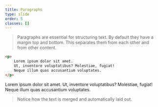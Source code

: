 ```yaml
---
title: Paragraphs
type: slide
order: 5
classes: []
---
```


>Paragraphs are essential for structuring text. By default they have a margin top and bottom. This separates them from each other and from other content.

```html {class=large}
<p>
    Lorem ipsum dolor sit amet.
    Ut, inventore voluptatibus? Molestiae, fugiat!
    Neque illum quas accusantium voluptates.
</p>
```


Lorem ipsum dolor sit amet.
Ut, inventore voluptatibus? Molestiae, fugiat!
Neque illum quas accusantium voluptates.

> Notice how the text is merged and automatically laid out.